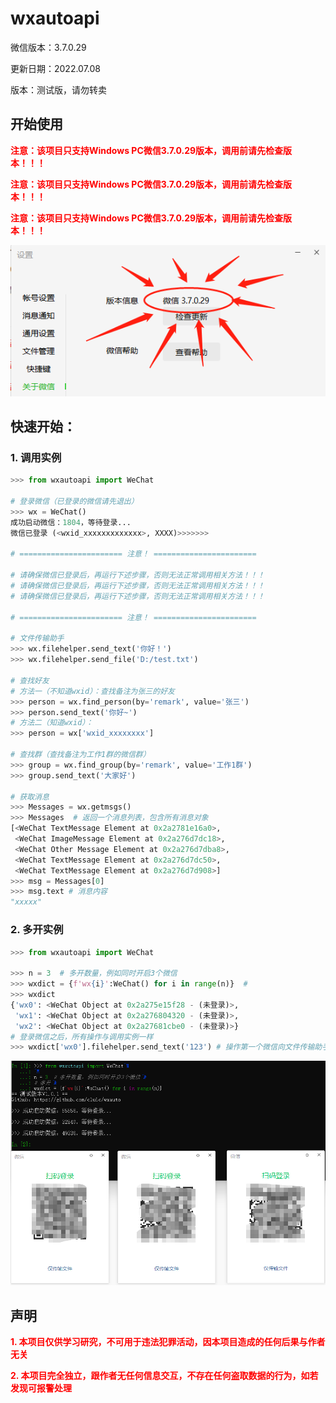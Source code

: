 # wxautoapi

微信版本：3.7.0.29

更新日期：2022.07.08

版本：测试版，请勿转卖

## 开始使用

**<font color='red'>注意：该项目只支持Windows PC微信3.7.0.29版本，调用前请先检查版本！！！</font>**

**<font color='red'>注意：该项目只支持Windows PC微信3.7.0.29版本，调用前请先检查版本！！！</font>**

**<font color='red'>注意：该项目只支持Windows PC微信3.7.0.29版本，调用前请先检查版本！！！</font>**

![WeChatVersion](https://github.com/cluic/wxautoapi/blob/main/Images/%E5%BE%AE%E4%BF%A1%E7%89%88%E6%9C%AC.png)


## 快速开始：

### 1. 调用实例

```python
>>> from wxautoapi import WeChat

# 登录微信（已登录的微信请先退出）
>>> wx = WeChat()
成功启动微信：1804，等待登录...
微信已登录 (<wxid_xxxxxxxxxxxxx>, XXXX)>>>>>>>

# ======================= 注意！ =======================

# 请确保微信已登录后，再运行下述步骤，否则无法正常调用相关方法！！！
# 请确保微信已登录后，再运行下述步骤，否则无法正常调用相关方法！！！
# 请确保微信已登录后，再运行下述步骤，否则无法正常调用相关方法！！！

# ======================= 注意！ =======================

# 文件传输助手
>>> wx.filehelper.send_text('你好！')
>>> wx.filehelper.send_file('D:/test.txt')

# 查找好友
# 方法一（不知道wxid）：查找备注为张三的好友
>>> person = wx.find_person(by='remark', value='张三')
>>> person.send_text('你好~')
# 方法二（知道wxid）：
>>> person = wx['wxid_xxxxxxxx']

# 查找群（查找备注为工作1群的微信群）
>>> group = wx.find_group(by='remark', value='工作1群')
>>> group.send_text('大家好')

# 获取消息
>>> Messages = wx.getmsgs()
>>> Messages  # 返回一个消息列表，包含所有消息对象
[<WeChat TextMessage Element at 0x2a2781e16a0>,
 <WeChat ImageMessage Element at 0x2a276d7dc18>,
 <WeChat Other Message Element at 0x2a276d7dba8>,
 <WeChat TextMessage Element at 0x2a276d7dc50>,
 <WeChat TextMessage Element at 0x2a276d7d908>]
>>> msg = Messages[0]
>>> msg.text # 消息内容
"xxxxx"
```

### 2. 多开实例

```python
>>> from wxautoapi import WeChat

>>> n = 3  # 多开数量，例如同时开启3个微信
>>> wxdict = {f'wx{i}':WeChat() for i in range(n)}  # 
>>> wxdict
{'wx0': <WeChat Object at 0x2a275e15f28 - (未登录)>,
 'wx1': <WeChat Object at 0x2a276804320 - (未登录)>,
 'wx2': <WeChat Object at 0x2a27681cbe0 - (未登录)>}
# 登录微信之后，所有操作与调用实例一样
>>> wxdict['wx0'].filehelper.send_text('123') # 操作第一个微信向文件传输助手发送消息：123
```

![MultiApp](https://github.com/cluic/wxautoapi/blob/main/Images/%E5%A4%9A%E5%BC%80%E7%A4%BA%E4%BE%8B.png)



## 声明

**<font color='red'>1. 本项目仅供学习研究，不可用于违法犯罪活动，因本项目造成的任何后果与作者无关</font>**

**<font color='red'>2. 本项目完全独立，跟作者无任何信息交互，不存在任何盗取数据的行为，如若发现可报警处理</font>**

